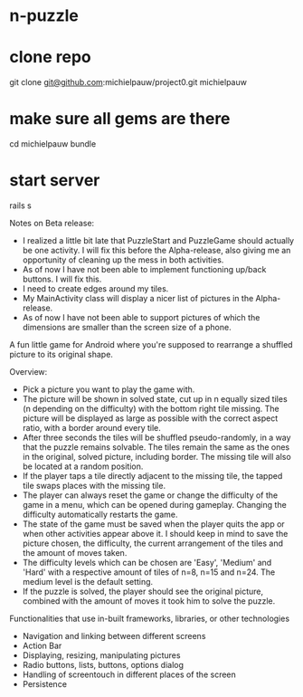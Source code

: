 n-puzzle
========

# clone repo
git clone git@github.com:michielpauw/project0.git michielpauw

# make sure all gems are there
cd michielpauw
bundle

# start server
rails s

Notes on Beta release:
- I realized a little bit late that PuzzleStart and PuzzleGame should actually be one activity.
I will fix this before the Alpha-release, also giving me an opportunity of cleaning up the mess in
both activities.
- As of now I have not been able to implement functioning up/back buttons. I will fix this.
- I need to create edges around my tiles.
- My MainActivity class will display a nicer list of pictures in the Alpha-release.
- As of now I have not been able to support pictures of which the dimensions are smaller than
the screen size of a phone.

A fun little game for Android where you're supposed to rearrange a shuffled picture to its original shape.

Overview:
- Pick a picture you want to play the game with.
- The picture will be shown in solved state, cut up in n equally sized tiles (n depending on the difficulty)
  with the bottom right tile missing. The picture will be displayed as large as possible with the correct
  aspect ratio, with a border around every tile.
- After three seconds the tiles will be shuffled pseudo-randomly, in a way that the puzzle remains solvable.
  The tiles remain the same as the ones in the original, solved picture, including border. The missing tile
  will also be located at a random position.
- If the player taps a tile directly adjacent to the missing tile, the tapped tile swaps places with the
  missing tile.
- The player can always reset the game or change the difficulty of the game in a menu, which can be opened
  during gameplay. Changing the difficulty automatically restarts the game.
- The state of the game must be saved when the player quits the app or when other activities appear above it.
  I should keep in mind to save the picture chosen, the difficulty, the current arrangement of the tiles and
  the amount of moves taken.
- The difficulty levels which can be chosen are 'Easy', 'Medium' and 'Hard' with a respective amount of tiles
  of n=8, n=15 and n=24. The medium level is the default setting.
- If the puzzle is solved, the player should see the original picture, combined with the amount of moves it
  took him to solve the puzzle.
  
Functionalities that use in-built frameworks, libraries, or other technologies
- Navigation and linking between different screens
- Action Bar
- Displaying, resizing, manipulating pictures
- Radio buttons, lists, buttons, options dialog
- Handling of screentouch in different places of the screen
- Persistence
